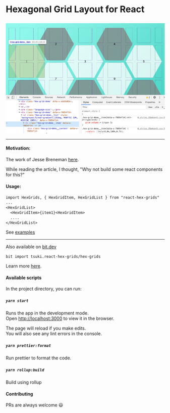 # Hexagonal Grid Layout for React

![Hexagonal Grid Layout Demo](src/assets/hex-grid-layout-demo.png?raw=true "Hexagonal Grid Layout Demo")

---

#### Motivation:

The work of Jesse Breneman [here](https://ninjarockstar.dev/css-hex-grids/).

While reading the article, I thought, "Why not build some react components for this?"

#### Usage:

```
import HexGrids, { HexGridItem, HexGridList } from "react-hex-grids"
...
<HexGridList>
  <HexGridItem>{item1}<HexGridItem>
  ....
</HexGridList>
```

See [examples](/example/src/App.js)

---

Also available on [bit.dev](https://bit.dev/tsuki/react-hex-grids/hex-grids)

```
bit import tsuki.react-hex-grids/hex-grids
```

Learn more [here](https://docs.bit.dev/docs/workspace#initializing-workspace).

#### Available scripts

In the project directory, you can run:

##### `yarn start`

Runs the app in the development mode.<br />
Open [http://localhost:3000](http://localhost:3000) to view it in the browser.

The page will reload if you make edits.<br />
You will also see any lint errors in the console.

##### `yarn prettier:format`

Run prettier to format the code.

##### `yarn rollup:build`

Build using rollup

#### Contributing

PRs are always welcome 😃

